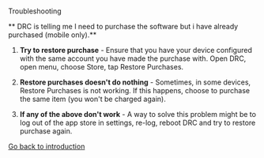 #
Troubleshooting

** DRC is telling me I need to purchase the software but i have already purchased (mobile only).**

1. **Try to restore purchase** - Ensure that you have your device configured with the same account you have made the purchase with. Open DRC, open menu, choose Store, tap Restore Purchases.

2. **Restore purchases doesn't do nothing** - Sometimes, in some devices, Restore Purchases is not working. If this happens, choose to purchase the same item (you won't be charged again).

3. **If any of the above don't work** - A way to solve this problem might be to log out of the app store in settings, re-log, reboot DRC and try to restore purchase again.

[Go back to introduction](https://www.imaginando.pt/products/drc/help/contents)